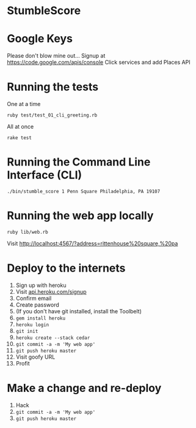 StumbleScore
============

Google Keys
===========
Please don't blow mine out...
Signup at https://code.google.com/apis/console
Click services and add Places API


# Running the tests

One at a time

    ruby test/test_01_cli_greeting.rb

All at once

    rake test

# Running the Command Line Interface (CLI)

    ./bin/stumble_score 1 Penn Square Philadelphia, PA 19107

# Running the web app locally

    ruby lib/web.rb

Visit [http://localhost:4567/?address=rittenhouse%20square,%20pa](http://localhost:4567/?address=rittenhouse%20square,%20pa)

# Deploy to the internets

1. Sign up with heroku
2. Visit [api.heroku.com/signup](https://api.heroku.com/signup)
3. Confirm email
4. Create password
5. (If you don't have git installed, install the Toolbelt)
6. `gem install heroku`
7. `heroku login`
8. `git init`
9. `heroku create --stack cedar`
10. `git commit -a -m 'My web app'`
11. `git push heroku master`
12. Visit goofy URL
13. Profit

# Make a change and re-deploy

1. Hack
2. `git commit -a -m 'My web app'`
3. `git push heroku master`
